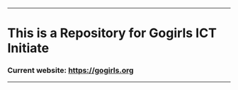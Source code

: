 ***********************
# This is a Repository for Gogirls ICT Initiate
### Current website: https://gogirls.org
***